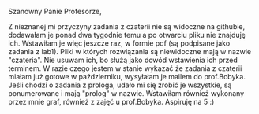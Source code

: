 Szanowny Panie Profesorze,

Z nieznanej mi przyczyny zadania z czaterii nie są widoczne na githubie, dodawałam je ponad dwa tygodnie temu a po otwarciu pliku nie znajduję ich. Wstawiłam je więc jeszcze raz, w formie pdf (są podpisane jako zadania z lab1). 
Pliki w których rozwiązania są niewidoczne mają w nazwie "czateria". Nie usuwam ich, bo służą jako dowód wstawienia ich przed terminem. W razie czego jestem w stanie wykazać że zadania z czaterii miałam już gotowe w październiku, 
wysyłałam je mailem do prof.Bobyka.
Jeśli chodzi o zadania z prologa, udało mi się zrobić je wszystkie, są ponumerowane i mają "prolog" w nazwie.
Wstawiłam również wykonany przez mnie graf, również z zajęć u prof.Bobyka.
Aspiruję na 5 :)
